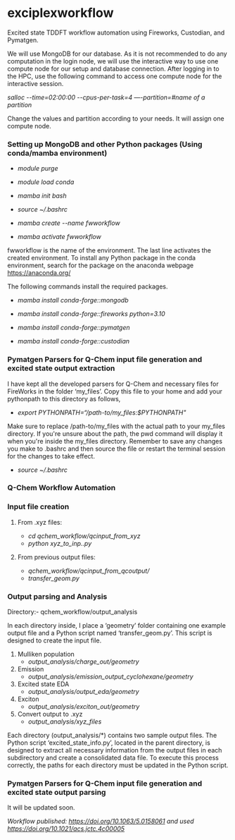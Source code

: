 # exciplexworkflow
Excited state TDDFT workflow automation using Fireworks, Custodian, and Pymatgen.

We will use MongoDB for our database. As it is not recommended to do any computation in the login node, we will use the interactive way to use one compute node for our setup and database connection. After logging in to the HPC, use the following command to access one compute node for the interactive session.

*salloc --time=02:00:00 --cpus-per-task=4  —-partition=#name of a partition*

Change the values and partition according to your needs. It will assign one compute node.

### Setting up MongoDB and other Python packages (Using conda/mamba environment)

- *module purge*                      

- *module load conda*

- *mamba init bash*

- *source ~/.bashrc*

- *mamba create --name fwworkflow*  

- *mamba activate fwworkflow*       

fwworkflow is the name of the environment. The last line activates the created environment. To install any Python package in the conda environment, search for the package on the anaconda webpage https://anaconda.org/

The following commands install the required packages.

- *mamba install conda-forge::mongodb*

- *mamba install conda-forge::fireworks python=3.10*

- *mamba install conda-forge::pymatgen*

- *mamba install conda-forge::custodian*

### Pymatgen Parsers for Q-Chem input file generation and excited state output extraction 

I have kept all the developed parsers for Q-Chem and necessary files for FireWorks in the folder ‘my_files’. Copy this file to your home and add your pythonpath to this directory as follows,

- *export PYTHONPATH=“/path-to/my_files:$PYTHONPATH"*

Make sure to replace /path-to/my_files with the actual path to your my_files directory. If you're unsure about the path, the pwd command will display it when you're inside the my_files directory. Remember to save any changes you make to .bashrc and then source the file or restart the terminal session for the changes to take effect.
- *source ~/.bashrc*

### Q-Chem Workflow Automation

### Input file creation

1. From .xyz files:
   - *cd qchem_workflow/qcinput_from_xyz*
   - *python xyz_to_inp..py*

2. From previous output files:
   - *qchem_workflow/qcinput_from_qcoutput/*
   - *transfer_geom.py*

### Output parsing and Analysis

Directory:- qchem_workflow/output_analysis

In each directory inside, I place a ‘geometry’ folder containing one example output file and a Python script named ‘transfer_geom.py’. This script is designed to create the input file.

1. Mulliken population
   - *output_analysis/charge_out/geometry*
3. Emission
   - *output_analysis/emission_output_cyclohexane/geometry*
5. Excited state EDA
   - *output_analysis/output_eda/geometry*
7. Exciton
   - *output_analysis/exciton_out/geometry*
9. Convert output to .xyz
    - *output_analysis/xyz_files*
   
Each directory (output_analysis/*) contains two sample output files. The Python script ‘excited_state_info.py’, located in the parent directory, is designed to extract all necessary information from the output files in each subdirectory and create a consolidated data file. To execute this process correctly, the paths for each directory must be updated in the Python script.





### Pymatgen Parsers for Q-Chem input file generation and excited state output parsing

It will be updated soon.

*Workflow published: https://doi.org/10.1063/5.0158061*
*and used https://doi.org/10.1021/acs.jctc.4c00005*
